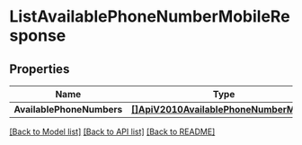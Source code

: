 # ListAvailablePhoneNumberMobileResponse

## Properties

Name | Type | Description | Notes
------------ | ------------- | ------------- | -------------
**AvailablePhoneNumbers** | [**[]ApiV2010AvailablePhoneNumberMobile**](ApiV2010AvailablePhoneNumberMobile.md) |  |[optional] 

[[Back to Model list]](../README.md#documentation-for-models) [[Back to API list]](../README.md#documentation-for-api-endpoints) [[Back to README]](../README.md)



